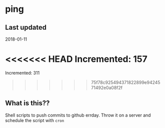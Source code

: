# ping

## Last updated
2018-01-11

<<<<<<< HEAD
Incremented: 157
=======
Incremented: 311
>>>>>>> 75f78c925494371822899e9424571492e0a08f2f

## What is this?? 
Shell scripts to push commits to github errday. Throw it on a server and schedule the script with `cron`
